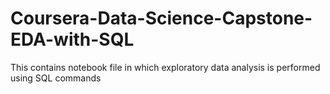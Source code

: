 # Coursera-Data-Science-Capstone-EDA-with-SQL
This contains notebook file in which exploratory data analysis is performed using SQL commands
